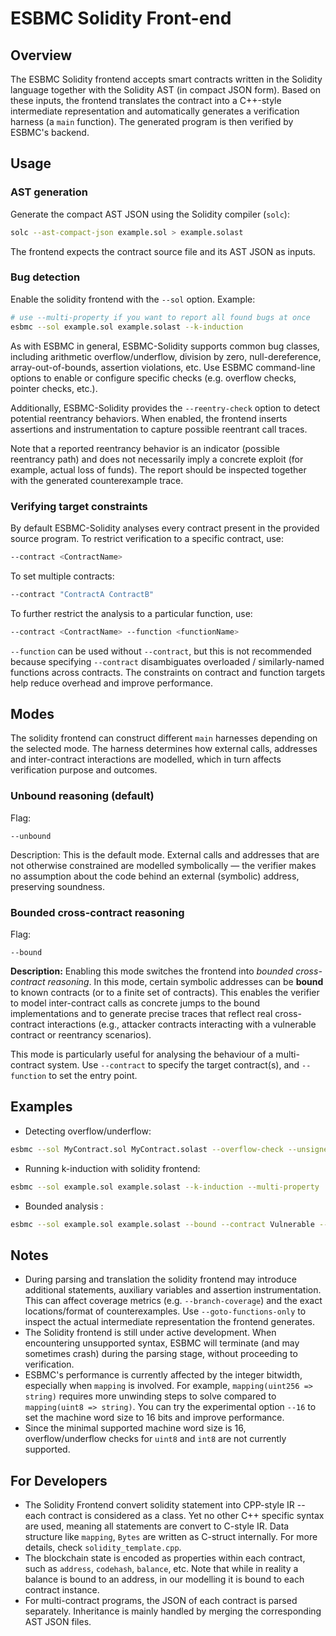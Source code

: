 
# ESBMC Solidity Front-end

## Overview

The ESBMC Solidity frontend accepts smart contracts written in the Solidity language together with the Solidity AST (in compact JSON form). Based on these inputs, the frontend translates the contract into a C++-style intermediate representation and automatically generates a verification harness (a `main` function). The generated program is then verified by ESBMC's backend.

## Usage

### AST generation

Generate the compact AST JSON using the Solidity compiler (`solc`):

```sh
solc --ast-compact-json example.sol > example.solast
```

The frontend expects the contract source file and its AST JSON as inputs.

### Bug detection

Enable the solidity frontend with the `--sol` option. Example:

```sh
# use --multi-property if you want to report all found bugs at once
esbmc --sol example.sol example.solast --k-induction
```

As with ESBMC in general, ESBMC-Solidity supports common bug classes, including arithmetic overflow/underflow, division by zero, null-dereference, array-out-of-bounds, assertion violations, etc. Use ESBMC command-line options to enable or configure specific checks (e.g. overflow checks, pointer checks, etc.).

Additionally, ESBMC-Solidity provides the `--reentry-check` option to detect potential reentrancy behaviors. When enabled, the frontend inserts assertions and instrumentation to capture possible reentrant call traces. 

Note that a reported reentrancy behavior is an indicator (possible reentrancy path) and does not necessarily imply a concrete exploit (for example, actual loss of funds). The report should be inspected together with the generated counterexample trace.

### Verifying target constraints

By default ESBMC-Solidity analyses every contract present in the provided source program. To restrict verification to a specific contract, use:

```sh
--contract <ContractName>
```

To set multiple contracts:

```sh
--contract "ContractA ContractB"
```

To further restrict the analysis to a particular function, use:

```sh
--contract <ContractName> --function <functionName>
```

`--function` can be used without `--contract`, but this is not recommended because specifying `--contract` disambiguates overloaded / similarly-named functions across contracts. The constraints on contract and function targets help reduce overhead and improve performance.

## Modes

The solidity frontend can construct different `main` harnesses depending on the selected mode. The harness determines how external calls, addresses and inter-contract interactions are modelled, which in turn affects verification purpose and outcomes.

### Unbound reasoning (default)

Flag:

```
--unbound
```

Description: This is the default mode. External calls and addresses that are not otherwise constrained are modelled symbolically — the verifier makes no assumption about the code behind an external (symbolic) address, preserving soundness.

### Bounded cross-contract reasoning

Flag:

```
--bound
```

**Description:** Enabling this mode switches the frontend into *bounded cross-contract reasoning*. In this mode, certain symbolic addresses can be **bound** to known contracts (or to a finite set of contracts). This enables the verifier to model inter-contract calls as concrete jumps to the bound implementations and to generate precise traces that reflect real cross-contract interactions (e.g., attacker contracts interacting with a vulnerable contract or reentrancy scenarios).

This mode is particularly useful for analysing the behaviour of a multi-contract system. Use `--contract` to specify the target contract(s), and `--function` to set the entry point.

## Examples

* Detecting overflow/underflow:

```sh
esbmc --sol MyContract.sol MyContract.solast --overflow-check --unsigned-overflow-check
```

* Running k-induction with solidity frontend:

```sh
esbmc --sol example.sol example.solast --k-induction --multi-property
```

* Bounded analysis :

```sh
esbmc --sol example.sol example.solast --bound --contract Vulnerable --function withdraw
```

## Notes

* During parsing and translation the solidity frontend may introduce additional statements, auxiliary variables and assertion instrumentation. This can affect coverage metrics (e.g. `--branch-coverage`) and the exact locations/format of counterexamples. Use `--goto-functions-only` to inspect the actual intermediate representation the frontend generates.
* The Solidity frontend is still under active development. When encountering unsupported syntax, ESBMC will terminate (and may sometimes crash) during the parsing stage, without proceeding to verification.
* ESBMC's performance is currently affected by the integer bitwidth, especially when `mapping` is involved. For example, `mapping(uint256 => string)` requires more unwinding steps to solve compared to `mapping(uint8 => string)`. You can try the experimental option `--16` to set the machine word size to 16 bits and improve performance.
* Since the minimal supported machine word size is 16, overflow/underflow checks for `uint8` and `int8` are not currently supported.

## For Developers

* The Solidity Frontend convert solidity statement into CPP-style IR -- each contract is considered as a class. Yet no other C++ specific syntax are used, meaning all statements are convert to C-style IR. Data structure like `mapping`, `Bytes` are written as C-struct internally. For more details, check `solidity_template.cpp`.
* The blockchain state is encoded as properties within each contract, such as `address`, `codehash`, `balance`, etc. Note that while in reality a balance is bound to an address, in our modelling it is bound to each contract instance.
* For multi-contract programs, the JSON of each contract is parsed separately. Inheritance is mainly handled by merging the corresponding AST JSON files.